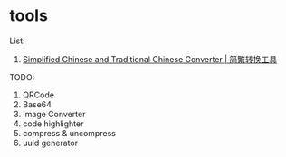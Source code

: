 # tools

List:
1. [Simplified Chinese and Traditional Chinese Converter | 简繁转换工具](https://yuanchenxi95.github.io/tools/#/public/chineseTranslation)

TODO:
1. QRCode
2. Base64
3. Image Converter
4. code highlighter
5. compress & uncompress
6. uuid generator

